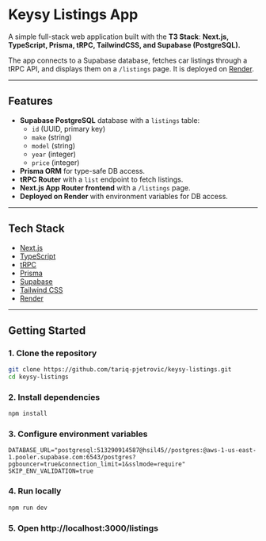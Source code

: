 # Keysy Listings App

A simple full-stack web application built with the **T3 Stack**:
**Next.js, TypeScript, Prisma, tRPC, TailwindCSS, and Supabase (PostgreSQL).**

The app connects to a Supabase database, fetches car listings through a tRPC API, and displays them on a `/listings` page.
It is deployed on [Render](https://render.com).

---

## Features
- **Supabase PostgreSQL** database with a `listings` table:
  - `id` (UUID, primary key)
  - `make` (string)
  - `model` (string)
  - `year` (integer)
  - `price` (integer)
- **Prisma ORM** for type-safe DB access.
- **tRPC Router** with a `list` endpoint to fetch listings.
- **Next.js App Router frontend** with a `/listings` page.
- **Deployed on Render** with environment variables for DB access.

---

## Tech Stack
- [Next.js](https://nextjs.org/)
- [TypeScript](https://www.typescriptlang.org/)
- [tRPC](https://trpc.io/)
- [Prisma](https://www.prisma.io/)
- [Supabase](https://supabase.com/)
- [Tailwind CSS](https://tailwindcss.com/)
- [Render](https://render.com/)

---

## Getting Started

### 1. Clone the repository
```bash
git clone https://github.com/tariq-pjetrovic/keysy-listings.git
cd keysy-listings
```

### 2. Install dependencies
```bash
npm install
```

### 3. Configure environment variables
```env
DATABASE_URL="postgresql:513290914587@hsil45//postgres:@aws-1-us-east-1.pooler.supabase.com:6543/postgres?pgbouncer=true&connection_limit=1&sslmode=require"
SKIP_ENV_VALIDATION=true
```

### 4. Run locally
```bash
npm run dev
```
### 5. Open http://localhost:3000/listings